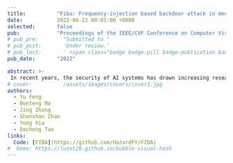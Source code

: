```yaml
---
title:          "Fiba: Frequency-injection based backdoor attack in medical image analysis"
date:           2022-06-22 00:01:00 +0800
selected:       false
pub:            "Proceedings of the IEEE/CVF Conference on Computer Vision and Pattern Recognition (CVPR)"
# pub_pre:        "Submitted to "
# pub_post:       'Under review.'
# pub_last:       ' <span class="badge badge-pill badge-publication badge-success">Spotlight</span>'
pub_date:       "2022"

abstract: >-
 In recent years, the security of AI systems has drawn increasing research attention, especially in the medical imaging realm. To develop a secure medical image analysis (MIA) system, it is a must to study possible backdoor attacks (BAs), which can embed hidden malicious behaviors into the system. However, designing a unified BA method that can be applied to various MIA systems is challenging due to the diversity of imaging modalities (eg, X-Ray, CT, and MRI) and analysis tasks (eg, classification, detection, and segmentation). Most existing BA methods are designed to attack natural image classification models, which apply spatial triggers to training images and inevitably corrupt the semantics of poisoned pixels, leading to the failures of attacking dense prediction models. To address this issue, we propose a novel Frequency-Injection based Backdoor Attack method (FIBA) that is capable of delivering attacks in various MIA tasks. Specifically, FIBA leverages a trigger function in the frequency domain that can inject the low-frequency information of a trigger image into the poisoned image by linearly combining the spectral amplitude of both images. Since it preserves the semantics of the poisoned image pixels, FIBA can perform attacks on both classification and dense prediction models. Experiments on three benchmarks in MIA (ie, ISIC-2019 for skin lesion classification, KiTS-19 for kidney tumor segmentation, and EAD-2019 for endoscopic artifact detection), validate the effectiveness of FIBA and its superiority over state-of-the-art methods in attacking MIA models as well as bypassing backdoor defense.
# cover:          /assets/images/covers/cover3.jpg
authors:
  - Yu Feng
  - Benteng Ma
  - Jing Zhang
  - Shanshan Zhao
  - Yong Xia
  - Dacheng Tao
links:
  Code: [FIBA](https://github.com/HazardFY/FIBA)
#  Demo: https://luost26.github.io/bubble-visual-hash
---
```

